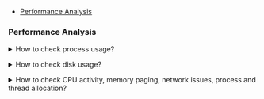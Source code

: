 - [Performance Analysis](#performance-analysis)
### Performance Analysis
<details>
<summary>How to check process usage?</summary><br><b>

pidstat
</b></details>

<details>
<summary>How to check disk usage?</summary><br><b>

  `iostat -xz 1`
</b></details>

<details>
<summary>How to check CPU activity, memory paging, network issues, process and thread allocation?</summary><br><b>

` 1) Check under /var/log/sysstat if the data is collected or not 
  2) If not collecting then check if the system stat is installed you can install by  $sudo apt  install sysstat
  3) Edit the file /etc/default/sysstat file  and change ENABLED="true"
  4) restat the sysstat using $systemctl restat sysstat
  5) Check the files under  /var/log/sysstat/ where data will be collected. (Note: This may consume disk space regular monitoring is required)
  6) Use the command $sar -n TCP.ETCP  1 to check tcp.ETCP live data. playaround with $sar for command for multiple uses.
`
</b></details>

